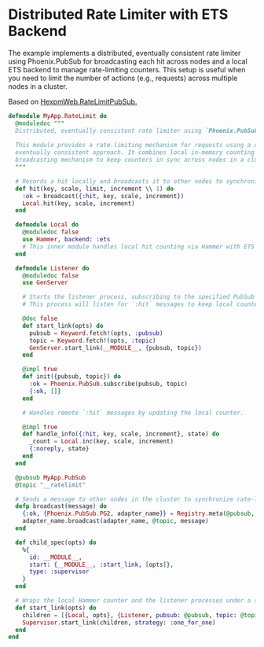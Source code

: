 # Distributed Rate Limiter with ETS Backend

The example implements a distributed, eventually consistent rate limiter using Phoenix.PubSub for broadcasting each hit across nodes and a local ETS backend to manage rate-limiting counters. This setup is useful when you need to limit the number of actions (e.g., requests) across multiple nodes in a cluster.

Based on [HexpmWeb.RateLimitPubSub.](https://github.com/hexpm/hexpm/blob/main/lib/hexpm_web/rate_limit_pub_sub.ex)

```elixir
defmodule MyApp.RateLimit do
  @moduledoc """
  Distributed, eventually consistent rate limiter using `Phoenix.PubSub` and `Hammer`.
  
  This module provides a rate-limiting mechanism for requests using a distributed,
  eventually consistent approach. It combines local in-memory counting with a 
  broadcasting mechanism to keep counters in sync across nodes in a cluster.
  """

  # Records a hit locally and broadcasts it to other nodes to synchronize.
  def hit(key, scale, limit, increment \\ 1) do
    :ok = broadcast({:hit, key, scale, increment})
    Local.hit(key, scale, increment)
  end

  defmodule Local do
    @moduledoc false
    use Hammer, backend: :ets
    # This inner module handles local hit counting via Hammer with ETS as a backend.
  end

  defmodule Listener do
    @moduledoc false
    use GenServer

    # Starts the listener process, subscribing to the specified PubSub topic.
    # This process will listen for `:hit` messages to keep local counters in sync.

    @doc false
    def start_link(opts) do
      pubsub = Keyword.fetch!(opts, :pubsub)
      topic = Keyword.fetch!(opts, :topic)
      GenServer.start_link(__MODULE__, {pubsub, topic})
    end

    @impl true
    def init({pubsub, topic}) do
      :ok = Phoenix.PubSub.subscribe(pubsub, topic)
      {:ok, []}
    end    

    # Handles remote `:hit` messages by updating the local counter.

    @impl true
    def handle_info({:hit, key, scale, increment}, state) do      
      _count = Local.inc(key, scale, increment)
      {:noreply, state}
    end
  end

  @pubsub MyApp.PubSub
  @topic "__ratelimit"

  # Sends a message to other nodes in the cluster to synchronize rate-limiting information.
  defp broadcast(message) do
    {:ok, {Phoenix.PubSub.PG2, adapter_name}} = Registry.meta(@pubsub, :pubsub)
    adapter_name.broadcast(adapter_name, @topic, message)
  end

  def child_spec(opts) do
    %{
      id: __MODULE__,
      start: {__MODULE__, :start_link, [opts]},
      type: :supervisor
    }
  end

  # Wraps the local Hammer counter and the listener processes under a signle supervisor.
  def start_link(opts) do
    children = [{Local, opts}, {Listener, pubsub: @pubsub, topic: @topic}]
    Supervisor.start_link(children, strategy: :one_for_one)
  end
end
```
